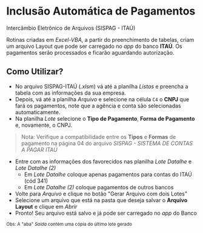 # Inclusão Automática de Pagamentos
Intercâmbio Eletrônico de Arquivos (SISPAG - ITAÚ)

Rotinas criadas em *Excel-VBA*, a partir do preenchimento de tabelas, criam um arquivo Layout que pode ser carregado no *app* do banco **ITAÚ**. Os pagamentos serão processados e ficarão aguardando autorização.

## Como Utilizar?
- No arquivo SISPAG-ITAÚ (*.xlsm*) vá até a planilha *Listas* e preencha a tabela com as informações da sua empresa.
- Depois, vá até a planilha *Arquivo* e selecione na célula ```C4``` o **CNPJ** que fará os pagamentos, note que a agência e conta são selecionadas automaticamente.
- Na planilha *Lote* selecione o **Tipo de Pagamento**, **Forma de Pagamento** e, novamente, o CNPJ.
> Nota: Verifique a compatibilidade entre os **Tipos** e **Formas** de pagamento na página 04 do arquivo *SISPAG - SISTEMA DE CONTAS A PAGAR ITAÚ*
- Entre com as informações dos favorecidos nas planilha *Lote Datalhe* e *Lote Datalhe (2)*
  - Em *Lote Datalhe* coloque apenas pagamentos para contas do ITAÚ (cód 341)
  - Em *Lote Datalhe (2)* coloque pagamentos de outros bancos
- Volte para *Arquivo* e clique no botão "Gerar Arquivo com dois Lotes"
- Selecione um arquivo que está na pasta que deseja salvar o **Arquivo Layout** e clique em *Abrir*
- Pronto! Seu arquivo está salvo e já pode ser carregado no *app* do Banco

<sub>Obs: A "aba" *Saída* contém uma cópia do último lote gerado</sub>
